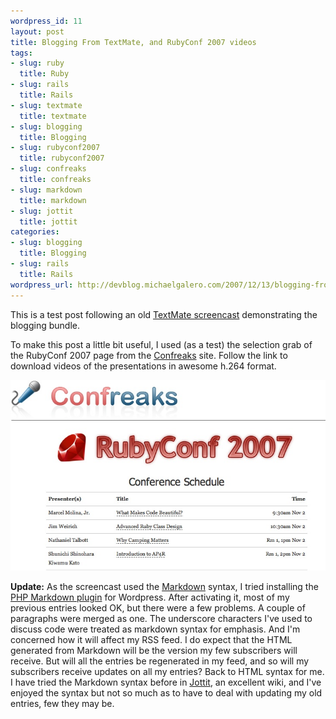 ```yaml
--- 
wordpress_id: 11
layout: post
title: Blogging From TextMate, and RubyConf 2007 videos
tags: 
- slug: ruby
  title: Ruby
- slug: rails
  title: Rails
- slug: textmate
  title: textmate
- slug: blogging
  title: Blogging
- slug: rubyconf2007
  title: rubyconf2007
- slug: confreaks
  title: confreaks
- slug: markdown
  title: markdown
- slug: jottit
  title: jottit
categories: 
- slug: blogging
  title: Blogging
- slug: rails
  title: Rails
wordpress_url: http://devblog.michaelgalero.com/2007/12/13/blogging-from-textmate-and-rubyconf-2007-videos/
---
```


This is a test post following an old [TextMate screencast](http://macromates.com/screencast/blogging_take_two.mov) demonstrating the blogging bundle.

<!--more-->

To make this post a little bit useful, I used (as a test) the selection grab of the RubyConf 2007 page from the [Confreaks](http://rubyconf2007.confreaks.com/) site. Follow the link to download videos of the presentations in awesome h.264 format.

[![Confreaks Rubyconf 2007](/assets/confreaks-rubyconf-2007.jpg)](http://rubyconf2007.confreaks.com/)

**Update:** As the screencast used the [Markdown](http://daringfireball.net/projects/markdown/) syntax, I tried installing the [PHP Markdown plugin](http://michelf.com/projects/php-markdown/) for Wordpress. After activating it, most of my previous entries looked OK, but there were a few problems. A couple of paragraphs were merged as one. The underscore characters I've used to discuss code were treated as markdown syntax for emphasis. And I'm concerned how it will affect my RSS feed. I do expect that the HTML generated from Markdown will be the version my few subscribers will receive. But will all the entries be regenerated in my feed, and so will my subscribers receive updates on all my entries? Back to HTML syntax for me. I have tried the Markdown syntax before in [Jottit](http://jottit.com/), an excellent wiki, and I've enjoyed the syntax but not so much as to have to deal with updating my old entries, few they may be.
